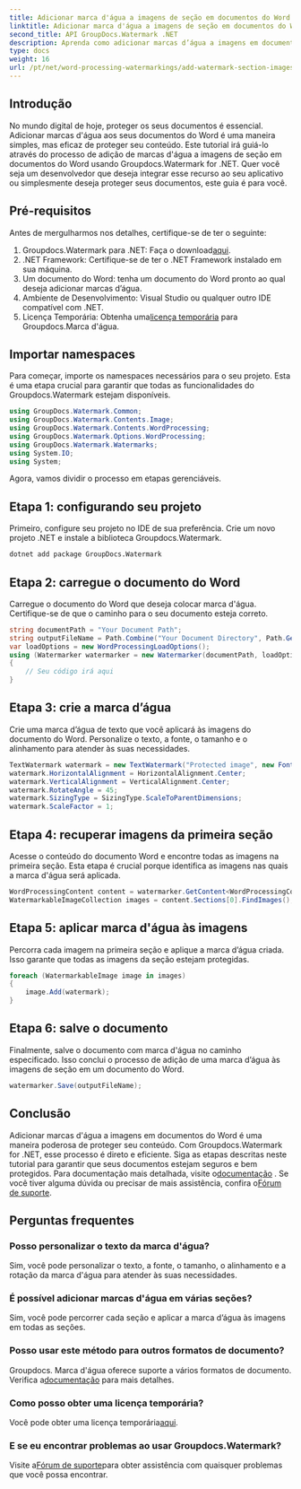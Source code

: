 ```yaml
---
title: Adicionar marca d'água a imagens de seção em documentos do Word
linktitle: Adicionar marca d'água a imagens de seção em documentos do Word
second_title: API GroupDocs.Watermark .NET
description: Aprenda como adicionar marcas d’água a imagens em documentos do Word usando Groupdocs. Siga nosso guia para proteção segura e profissional de documentos.
type: docs
weight: 16
url: /pt/net/word-processing-watermarkings/add-watermark-section-images-word-docs/
---
```

## Introdução
No mundo digital de hoje, proteger os seus documentos é essencial. Adicionar marcas d'água aos seus documentos do Word é uma maneira simples, mas eficaz de proteger seu conteúdo. Este tutorial irá guiá-lo através do processo de adição de marcas d'água a imagens de seção em documentos do Word usando Groupdocs.Watermark for .NET. Quer você seja um desenvolvedor que deseja integrar esse recurso ao seu aplicativo ou simplesmente deseja proteger seus documentos, este guia é para você.
## Pré-requisitos
Antes de mergulharmos nos detalhes, certifique-se de ter o seguinte:
1.  Groupdocs.Watermark para .NET: Faça o download[aqui](https://releases.groupdocs.com/Watermark/net/).
2. .NET Framework: Certifique-se de ter o .NET Framework instalado em sua máquina.
3. Um documento do Word: tenha um documento do Word pronto ao qual deseja adicionar marcas d’água.
4. Ambiente de Desenvolvimento: Visual Studio ou qualquer outro IDE compatível com .NET.
5.  Licença Temporária: Obtenha uma[licença temporária](https://purchase.groupdocs.com/temporary-license/) para Groupdocs.Marca d'água.
## Importar namespaces
Para começar, importe os namespaces necessários para o seu projeto. Esta é uma etapa crucial para garantir que todas as funcionalidades do Groupdocs.Watermark estejam disponíveis.
```csharp
using GroupDocs.Watermark.Common;
using GroupDocs.Watermark.Contents.Image;
using GroupDocs.Watermark.Contents.WordProcessing;
using GroupDocs.Watermark.Options.WordProcessing;
using GroupDocs.Watermark.Watermarks;
using System.IO;
using System;
```
Agora, vamos dividir o processo em etapas gerenciáveis.
## Etapa 1: configurando seu projeto
Primeiro, configure seu projeto no IDE de sua preferência. Crie um novo projeto .NET e instale a biblioteca Groupdocs.Watermark.
```bash
dotnet add package GroupDocs.Watermark
```
## Etapa 2: carregue o documento do Word
Carregue o documento do Word que deseja colocar marca d'água. Certifique-se de que o caminho para o seu documento esteja correto.
```csharp
string documentPath = "Your Document Path";
string outputFileName = Path.Combine("Your Document Directory", Path.GetFileName(documentPath));
var loadOptions = new WordProcessingLoadOptions();
using (Watermarker watermarker = new Watermarker(documentPath, loadOptions))
{
    // Seu código irá aqui
}
```
## Etapa 3: crie a marca d’água
Crie uma marca d’água de texto que você aplicará às imagens do documento do Word. Personalize o texto, a fonte, o tamanho e o alinhamento para atender às suas necessidades.
```csharp
TextWatermark watermark = new TextWatermark("Protected image", new Font("Arial", 8));
watermark.HorizontalAlignment = HorizontalAlignment.Center;
watermark.VerticalAlignment = VerticalAlignment.Center;
watermark.RotateAngle = 45;
watermark.SizingType = SizingType.ScaleToParentDimensions;
watermark.ScaleFactor = 1;
```
## Etapa 4: recuperar imagens da primeira seção
Acesse o conteúdo do documento Word e encontre todas as imagens na primeira seção. Esta etapa é crucial porque identifica as imagens nas quais a marca d'água será aplicada.
```csharp
WordProcessingContent content = watermarker.GetContent<WordProcessingContent>();
WatermarkableImageCollection images = content.Sections[0].FindImages();
```
## Etapa 5: aplicar marca d'água às imagens
Percorra cada imagem na primeira seção e aplique a marca d’água criada. Isso garante que todas as imagens da seção estejam protegidas.
```csharp
foreach (WatermarkableImage image in images)
{
    image.Add(watermark);
}
```
## Etapa 6: salve o documento
Finalmente, salve o documento com marca d'água no caminho especificado. Isso conclui o processo de adição de uma marca d’água às imagens de seção em um documento do Word.
```csharp
watermarker.Save(outputFileName);
```
## Conclusão
Adicionar marcas d'água a imagens em documentos do Word é uma maneira poderosa de proteger seu conteúdo. Com Groupdocs.Watermark for .NET, esse processo é direto e eficiente. Siga as etapas descritas neste tutorial para garantir que seus documentos estejam seguros e bem protegidos.
 Para documentação mais detalhada, visite o[documentação](https://reference.groupdocs.com/Watermark/net/) . Se você tiver alguma dúvida ou precisar de mais assistência, confira o[Fórum de suporte](https://forum.groupdocs.com/c/watermark/19).
## Perguntas frequentes
### Posso personalizar o texto da marca d'água?
Sim, você pode personalizar o texto, a fonte, o tamanho, o alinhamento e a rotação da marca d'água para atender às suas necessidades.
### É possível adicionar marcas d'água em várias seções?
Sim, você pode percorrer cada seção e aplicar a marca d’água às imagens em todas as seções.
### Posso usar este método para outros formatos de documento?
 Groupdocs. Marca d'água oferece suporte a vários formatos de documento. Verifica a[documentação](https://reference.groupdocs.com/Watermark/net/) para mais detalhes.
### Como posso obter uma licença temporária?
 Você pode obter uma licença temporária[aqui](https://purchase.groupdocs.com/temporary-license/).
### E se eu encontrar problemas ao usar Groupdocs.Watermark?
 Visite a[Fórum de suporte](https://forum.groupdocs.com/c/watermark/19)para obter assistência com quaisquer problemas que você possa encontrar.